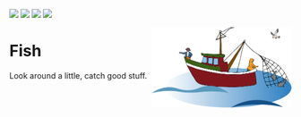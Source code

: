 <img src="https://img.shields.io/badge/tests-passing-green"> <img
src="https://img.shields.io/badge/python-3.11-yellow"> <img
src="https://img.shields.io/badge/purpose-se--ai-blueviolet"> <img
src="https://img.shields.io/badge/platform-osx,linux-pink">

<img align=right width=250 src="/docs/fisheries.png">

# Fish

Look around a little, catch good stuff.
